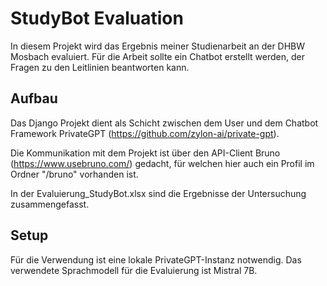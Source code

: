 # StudyBot Evaluation

In diesem Projekt wird das Ergebnis meiner Studienarbeit an der DHBW Mosbach evaluiert. Für die Arbeit sollte ein Chatbot erstellt werden, der Fragen zu den Leitlinien beantworten kann.

## Aufbau

Das Django Projekt dient als Schicht zwischen dem User und dem Chatbot Framework PrivateGPT (https://github.com/zylon-ai/private-gpt).

Die Kommunikation mit dem Projekt ist über den API-Client Bruno (https://www.usebruno.com/) gedacht, für welchen hier auch ein Profil im Ordner "/bruno" vorhanden ist.

In der Evaluierung_StudyBot.xlsx sind die Ergebnisse der Untersuchung zusammengefasst.

## Setup

Für die Verwendung ist eine lokale PrivateGPT-Instanz notwendig. Das verwendete Sprachmodell für die Evaluierung ist Mistral 7B.